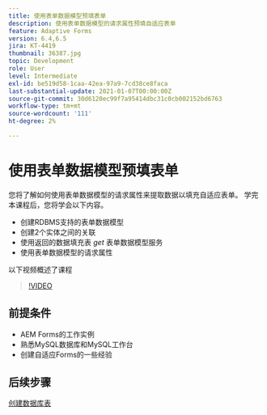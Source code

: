 ```yaml
---
title: 使用表单数据模型预填表单
description: 使用表单数据模型的请求属性预填自适应表单
feature: Adaptive Forms
version: 6.4,6.5
jira: KT-4419
thumbnail: 36387.jpg
topic: Development
role: User
level: Intermediate
exl-id: be519d58-1caa-42ea-97a9-7cd38ce8faca
last-substantial-update: 2021-01-07T00:00:00Z
source-git-commit: 30d6120ec99f7a95414dbc31c0cb002152bd6763
workflow-type: tm+mt
source-wordcount: '111'
ht-degree: 2%

---
```


# 使用表单数据模型预填表单

您将了解如何使用表单数据模型的请求属性来提取数据以填充自适应表单。
学完本课程后，您将学会以下内容。

* 创建RDBMS支持的表单数据模型
* 创建2个实体之间的关联
* 使用返回的数据填充表 _get_ 表单数据模型服务
* 使用表单数据模型的请求属性

以下视频概述了课程
>[!VIDEO](https://video.tv.adobe.com/v/36387?quality=12&learn=on)

## 前提条件

* AEM Forms的工作实例
* 熟悉MySQL数据库和MySQL工作台
* 创建自适应Forms的一些经验

## 后续步骤

[创建数据库表](./create-database-tables.md)
